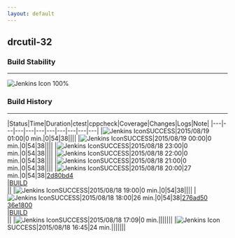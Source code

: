 ```yaml
---
layout: default
---
```

## drcutil-32
### Build Stability
___
![Jenkins Icon](http://jenkinshrg.github.io/images/48x48/health-80plus.png)
100%
  
### Build History
___
|Status|Time|Duration|<span class='badge'>ctest</span>|<span class='badge'>cppcheck</span>|Coverage|Changes|Logs|Note|
|---|---|---|---|---|---|---|---|---|---|
|![Jenkins Icon](http://jenkinshrg.github.io/images/24x24/blue.png)SUCCESS|2015/08/19 01:00|0 min.|0|54|38||||
|![Jenkins Icon](http://jenkinshrg.github.io/images/24x24/blue.png)SUCCESS|2015/08/19 00:00|0 min.|0|54|38||||
|![Jenkins Icon](http://jenkinshrg.github.io/images/24x24/blue.png)SUCCESS|2015/08/18 23:00|0 min.|0|54|38||||
|![Jenkins Icon](http://jenkinshrg.github.io/images/24x24/blue.png)SUCCESS|2015/08/18 22:00|0 min.|0|54|38||||
|![Jenkins Icon](http://jenkinshrg.github.io/images/24x24/blue.png)SUCCESS|2015/08/18 21:00|0 min.|0|54|38||||
|![Jenkins Icon](http://jenkinshrg.github.io/images/24x24/blue.png)SUCCESS|2015/08/18 20:00|27 min.|0|54|38|[2d80bd4](https://github.com/jrl-umi3218/hmc2/commit/2d80bd4c116ff9b023cfb6d69aed33f0404f72f9)<br>|[BUILD](https://drive.google.com/file/d/0B54sHwaxmuM4eW9LcnhxVnQ0Q0U/view?usp=drivesdk)<br>||
|![Jenkins Icon](http://jenkinshrg.github.io/images/24x24/blue.png)SUCCESS|2015/08/18 19:00|0 min.|0|54|38||||
|![Jenkins Icon](http://jenkinshrg.github.io/images/24x24/blue.png)SUCCESS|2015/08/18 18:00|26 min.|0|54|38|[276ad50](https://github.com/jrl-umi3218/hmc2/commit/276ad504d70003f67704a35a6bf2266fd6cf2d60)<br>[36e1800](https://github.com/jrl-umi3218/hrpsys-humanoid/commit/36e1800a4827006d1c02e1014fdd95f20d735fa1)<br>|[BUILD](https://drive.google.com/file/d/0B54sHwaxmuM4UUlfY3UtUnh6MHM/view?usp=drivesdk)<br>||
|![Jenkins Icon](http://jenkinshrg.github.io/images/24x24/blue.png)SUCCESS|2015/08/18 17:09|0 min.|||||||
|![Jenkins Icon](http://jenkinshrg.github.io/images/24x24/blue.png)SUCCESS|2015/08/18 16:45|24 min.|||||||
